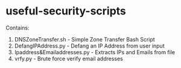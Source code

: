 # useful-security-scripts
Contains:
1. DNSZoneTransfer.sh - Simple Zone Transfer Bash Script
2. DefangIPAddress.py - Defang an IP Address from user input
3. Ipaddress&Emailaddresses.py - Extracts IPs and Emails from file
4. vrfy.py - Brute force verify email addresses
